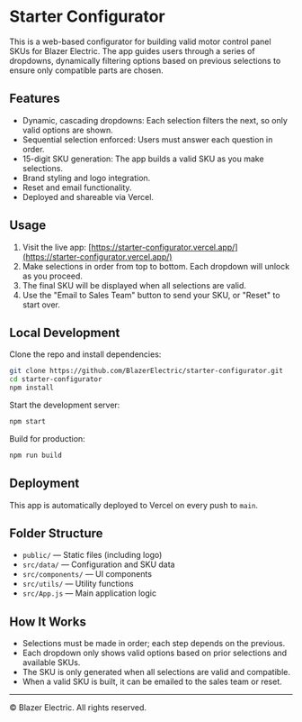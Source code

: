 
# Starter Configurator

This is a web-based configurator for building valid motor control panel SKUs for Blazer Electric. The app guides users through a series of dropdowns, dynamically filtering options based on previous selections to ensure only compatible parts are chosen.

## Features

- Dynamic, cascading dropdowns: Each selection filters the next, so only valid options are shown.
- Sequential selection enforced: Users must answer each question in order.
- 15-digit SKU generation: The app builds a valid SKU as you make selections.
- Brand styling and logo integration.
- Reset and email functionality.
- Deployed and shareable via Vercel.

## Usage

1. Visit the live app: [https://starter-configurator.vercel.app/](https://starter-configurator.vercel.app/)
2. Make selections in order from top to bottom. Each dropdown will unlock as you proceed.
3. The final SKU will be displayed when all selections are valid.
4. Use the "Email to Sales Team" button to send your SKU, or "Reset" to start over.

## Local Development

Clone the repo and install dependencies:

```bash
git clone https://github.com/BlazerElectric/starter-configurator.git
cd starter-configurator
npm install
```

Start the development server:

```bash
npm start
```

Build for production:

```bash
npm run build
```

## Deployment

This app is automatically deployed to Vercel on every push to `main`.

## Folder Structure

- `public/` — Static files (including logo)
- `src/data/` — Configuration and SKU data
- `src/components/` — UI components
- `src/utils/` — Utility functions
- `src/App.js` — Main application logic

## How It Works

- Selections must be made in order; each step depends on the previous.
- Each dropdown only shows valid options based on prior selections and available SKUs.
- The SKU is only generated when all selections are valid and compatible.
- When a valid SKU is built, it can be emailed to the sales team or reset.

---

© Blazer Electric. All rights reserved.
